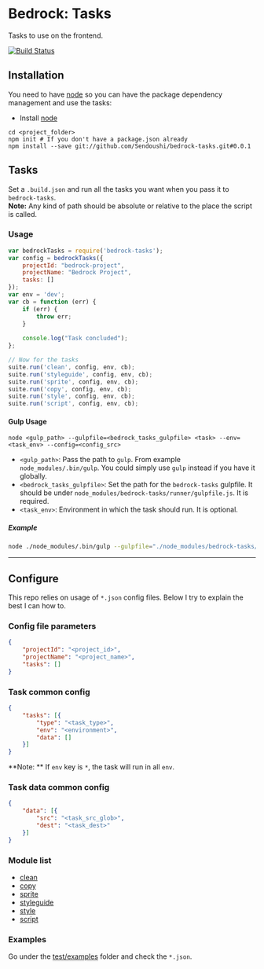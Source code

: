 # Bedrock: Tasks

Tasks to use on the frontend.

[![Build Status](https://travis-ci.org/Sendoushi/bedrock-tasks.svg?branch=master)](https://travis-ci.org/Sendoushi/bedrock-tasks)

## Installation
You need to have [node](http://nodejs.org) so you can have the package dependency management and use the tasks:
- Install [node](http://nodejs.org)

```
cd <project_folder>
npm init # If you don't have a package.json already
npm install --save git://github.com/Sendoushi/bedrock-tasks.git#0.0.1
```

## Tasks

Set a `.build.json` and run all the tasks you want when you pass it to `bedrock-tasks`.<br>
**Note:** Any kind of path should be absolute or relative to the place the script is called.

### Usage

```js
var bedrockTasks = require('bedrock-tasks');
var config = bedrockTasks({
    projectId: "bedrock-project",
    projectName: "Bedrock Project",
    tasks: []
});
var env = 'dev';
var cb = function (err) {
    if (err) {
        throw err;
    }
    
    console.log("Task concluded");
};

// Now for the tasks
suite.run('clean', config, env, cb);
suite.run('styleguide', config, env, cb);
suite.run('sprite', config, env, cb);
suite.run('copy', config, env, cb);
suite.run('style', config, env, cb);
suite.run('script', config, env, cb);
```

#### Gulp Usage

```
node <gulp_path> --gulpfile=<bedrock_tasks_gulpfile> <task> --env=<task_env> --config=<config_src>
```

- `<gulp_path>`: Pass the path to `gulp`. From example `node_modules/.bin/gulp`. You could simply use `gulp` instead if you have it globally.
- `<bedrock_tasks_gulpfile>`: Set the path for the `bedrock-tasks` gulpfile. It should be under `node_modules/bedrock-tasks/runner/gulpfile.js`. It is required.
- `<task_env>`: Environment in which the task should run. It is optional.

##### Example

```sh
node ./node_modules/.bin/gulp --gulpfile="./node_modules/bedrock-tasks/runner/gulpfile.js" build --env=prod --config=".build.json"
```

------------------------

## Configure

This repo relies on usage of `*.json` config files. Below I try to explain the best I can how to.

### Config file parameters
```json
{
    "projectId": "<project_id>",
    "projectName": "<project_name>",
    "tasks": []
}
```

### Task common config
```json
{
    "tasks": [{
        "type": "<task_type>",
        "env": "<environment>",
        "data": []
    }]    
}
```
**Note: ** If `env` key is `*`, the task will run in all `env`.

### Task data common config
```json
{
    "data": [{
        "src": "<task_src_glob>",
        "dest": "<task_dest>"
    }]    
}
```

### Module list
- [clean](docs/file_clean.md)
- [copy](docs/file_copy.md)
- [sprite](docs/sprite.md)
- [styleguide](docs/styleguide.md)
- [style](docs/style.md)
- [script](docs/script.md)

### Examples
Go under the [test/examples](test/examples) folder and check the `*.json`.
